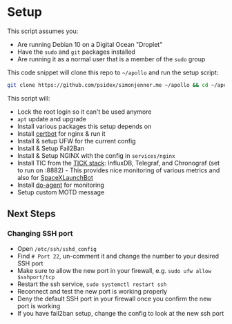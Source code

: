 # Setup

This script assumes you:
- Are running Debian 10 on a Digital Ocean "Droplet"
- Have the `sudo` and `git` packages installed
- Are running it as a normal user that is a member of the `sudo` group

This code snippet will clone this repo to `~/apollo` and run the setup script:

```bash
git clone https://github.com/psidex/simonjenner.me ~/apollo && cd ~/apollo/setup && sudo bash setup
```

This script will:

- Lock the root login so it can't be used anymore
- `apt` update and upgrade
- Install various packages this setup depends on
- Install [certbot](https://certbot.eff.org/) for nginx & run it
- Install & setup UFW for the current config
- Install & Setup Fail2Ban
- Install & Setup NGINX with the config in `services/nginx`
- Install TIC from the [TICK stack](https://www.influxdata.com/time-series-platform/): InfluxDB, Telegraf, and Chronograf (set to run on :8882) - This provides nice monitoring of various metrics and also for [SpaceXLaunchBot](https://github.com/r-spacex/SpaceXLaunchBot)
- Install [do-agent](https://github.com/digitalocean/do-agent) for monitoring
- Setup custom MOTD message

## Next Steps

### Changing SSH port

- Open `/etc/ssh/sshd_config`
- Find `# Port 22`, un-comment it and change the number to your desired SSH port
- Make sure to allow the new port in your firewall, e.g. `sudo ufw allow $sshport/tcp`
- Restart the ssh service, `sudo systemctl restart ssh`
- Reconnect and test the new port is working properly
- Deny the default SSH port in your firewall once you confirm the new port is working
- If you have fail2ban setup, change the config to look at the new ssh port
